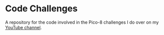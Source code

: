# Code Challenges

A repository for the code involved in the Pico-8 challenges I do over on my [YouTube channel](https://www.youtube.com/channel/UCKWk61jmKHYAiV1thAPLPdg).
